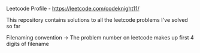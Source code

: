 Leetcode Profile - https://leetcode.com/codeknight11/  

This repository contains solutions to all the leetcode problems I've solved so far    

Filenaming convention -> The problem number on leetcode makes up first 4 digits of filename

